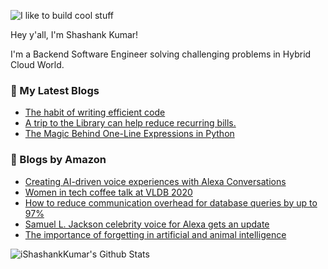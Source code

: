 ![I like to build cool stuff](https://res.cloudinary.com/dt8g3rhcy/image/upload/v1595929574/i_like_to_build_cool_shit._1_nzbwjh.png)

Hey y'all, I'm Shashank Kumar! 

I'm a Backend Software Engineer solving challenging problems in Hybrid Cloud World.

### 📕 My Latest Blogs
<!-- BLOG-POST-LIST:START -->
- [The habit of writing efficient code](https://medium.com/@ishashankkumar/the-habit-of-writing-efficient-code-153b05f04269?source=rss-d24dda280d5f------2)
- [A trip to the Library can help reduce recurring bills.](https://medium.com/swlh/a-trip-to-the-library-can-help-reduce-recurring-bills-23bca495cdf5?source=rss-d24dda280d5f------2)
- [The Magic Behind One-Line Expressions in Python](https://medium.com/swlh/the-magic-behind-one-line-expressions-in-python-816c10180c5c?source=rss-d24dda280d5f------2)
<!-- BLOG-POST-LIST:END -->

### 📕 Blogs by Amazon
<!-- AMAZON-BLOG-POST-LIST:START -->
- [Creating AI-driven voice experiences with Alexa Conversations](https://www.amazon.science/videos-webinars/conversational-AI-alexa-dialogue-management)
- [Women in tech coffee talk at VLDB 2020](https://www.amazon.science/videos-webinars/women-in-tech-coffee-talk-at-vldb-2020)
- [How to reduce communication overhead for database queries by up to 97%](https://www.amazon.science/blog/how-to-reduce-communication-overhead-for-database-queries-by-up-to-97)
- [Samuel L. Jackson celebrity voice for Alexa gets an update](https://www.amazon.science/latest-news/samuel-l-jackson-celebrity-voice-for-alexa-gets-an-update)
- [The importance of forgetting in artificial and animal intelligence](https://www.amazon.science/blog/the-importance-of-forgetting-in-artificial-and-animal-intelligence)
<!-- AMAZON-BLOG-POST-LIST:END -->



<img align="center" alt="iShashankKumar's Github Stats" src="https://github-readme-stats.vercel.app/api?username=ishashankkumar&show_icons=true&hide_border=true" />
